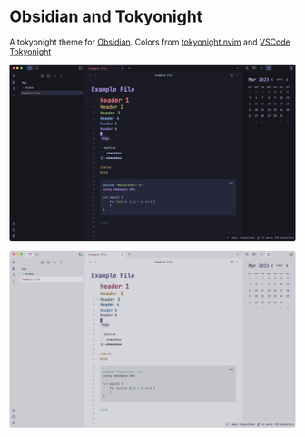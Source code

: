 # Obsidian and Tokyonight

A tokyonight theme for [Obsidian](https://obsidian.md). Colors from [tokyonight.nvim](https://github.com/folke/tokyonight.nvim) and [VSCode Tokyonight](https://github.com/enkia/tokyo-night-vscode-theme)

![](dark.png)

![](light.png)
